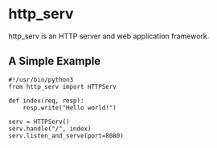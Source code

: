 # http_serv

http_serv is an HTTP server and web application framework.

## A Simple Example

```
#!/usr/bin/python3
from http_serv import HTTPServ

def index(req, resp):
    resp.write("Hello world!")

serv = HTTPServ()
serv.handle("/", index)
serv.listen_and_serve(port=8080)
```
